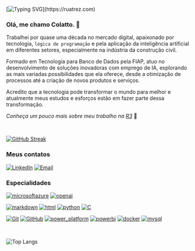 [![Typing SVG](https://readme-typing-svg.demolab.com?font=Fira+Code&size=30&pause=1000&color=04D3F7&random=false&width=435&lines=Build+Your+Future!)](https://ruatrez.com)

### Olá, me chamo **Colatto**. 🧊

Trabalhei por quase uma década no mercado digital, apaixonado por tecnologia, `lógica de programação` e pela aplicação da inteligência artificial em diferentes setores, especialmente na indústria da construção civil.

Formado em Tecnologia para Banco de Dados pela FIAP, atuo no desenvolvimento de soluções inovadoras com emprego de IA, explorando as mais variadas possibilidades que ela oferece, desde a otimização de processos até a criação de novos produtos e serviços.

Acredito que a tecnologia pode transformar o mundo para melhor e atualmente meus estudos e esforços estão em fazer parte dessa transformação.

*Conheça um pouco mais sobre meu trabalho na [R3](https://ruatrez.com)* 🌱

<br>

[![GitHub Streak](https://streak-stats.demolab.com?user=colatto&theme=black-ice&locale=pt_BR&date_format=j%20M%5B%20Y%5D&card_width=519)](https://ruatrez.com)

### Meus contatos

[![LinkedIn](https://img.shields.io/badge/LinkedIn-222?style=for-the-badge&logo=linkedin&logoColor=0E76A8)](https://www.linkedin.com/in/colatto/) [![Email](https://img.shields.io/badge/email-222?style=for-the-badge&logo=gmail&logoColor=orange)](mailto:colatto@ruatrez.com)

### Especialidades

[![microsoftazure](https://img.shields.io/badge/azure_ai-blue?style=for-the-badge&logo=microsoftazure)](https://learn.microsoft.com/en-us/azure/ai-services/) [![openai](https://img.shields.io/badge/chatgpt-222?style=for-the-badge&logo=openai)](https://platform.openai.com/docs/introduction)

[![markdown](https://img.shields.io/badge/markdown-222?style=for-the-badge&logo=markdown)](https://www.markdownguide.org/) [![html](https://img.shields.io/badge/html-222?style=for-the-badge&logo=html5)](https://html.spec.whatwg.org/) [![python](https://img.shields.io/badge/python-222?style=for-the-badge&logo=python)](https://docs.python.org/3/) [![C](https://img.shields.io/badge/c-%2300599C.svg?style=for-the-badge&logo=c&logoColor=white)](https://www.learn-c.org/)

[![Git](https://img.shields.io/badge/Git-222?style=for-the-badge&logo=git&logoColor=E94D5F)](https://git-scm.com/doc) [![GitHub](https://img.shields.io/badge/GitHub-222?style=for-the-badge&logo=github&logoColor=30A3DC)](https://docs.github.com/) [![power_platform](https://img.shields.io/badge/power_platform-blue?style=for-the-badge&logo=microsoft)](https://learn.microsoft.com/en-us/power-platform/) [![powerbi](https://img.shields.io/badge/power_bi-222?style=for-the-badge&logo=powerbi)](https://learn.microsoft.com/en-us/power-bi/) [![docker](https://img.shields.io/badge/docker-222?style=for-the-badge&logo=docker)](https://docs.docker.com/) [![mysql](https://img.shields.io/badge/mysql-222?style=for-the-badge&logo=mysql)](https://dev.mysql.com/doc/)



<br>

![Top Langs](https://github-readme-stats-git-masterrstaa-rickstaa.vercel.app/api/top-langs/?username=colatto&layout=compact&bg_color=000&border_color=FFF&title_color=ffffff&text_color=FFF)
